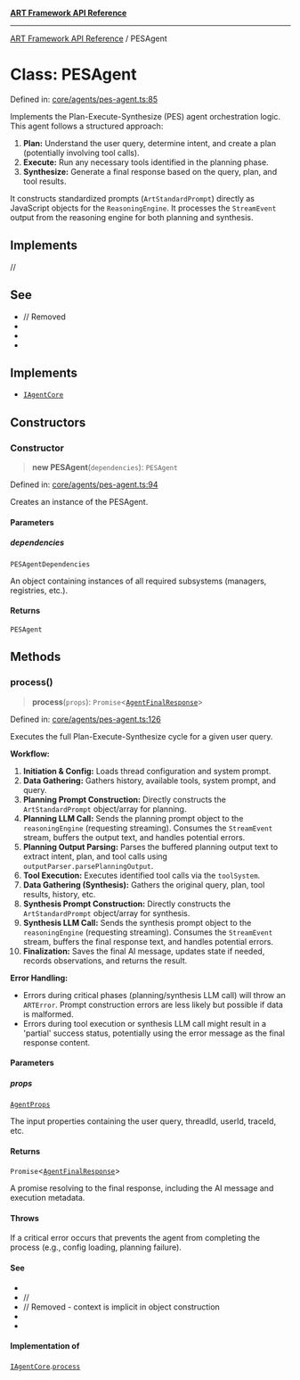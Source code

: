 [**ART Framework API Reference**](../README.md)

***

[ART Framework API Reference](../README.md) / PESAgent

# Class: PESAgent

Defined in: [core/agents/pes-agent.ts:85](https://github.com/hashangit/ART/blob/0d5679913e70f07ec60f00c1f87b53a5f0bf6ddf/src/core/agents/pes-agent.ts#L85)

Implements the Plan-Execute-Synthesize (PES) agent orchestration logic.
This agent follows a structured approach:
1.  **Plan:** Understand the user query, determine intent, and create a plan (potentially involving tool calls).
2.  **Execute:** Run any necessary tools identified in the planning phase.
3.  **Synthesize:** Generate a final response based on the query, plan, and tool results.

It constructs standardized prompts (`ArtStandardPrompt`) directly as JavaScript objects
for the `ReasoningEngine`. It processes the `StreamEvent` output from the reasoning engine for both planning and synthesis.

## Implements

//

## See

 - // Removed
 - 
 - 
 - 

## Implements

- [`IAgentCore`](../interfaces/IAgentCore.md)

## Constructors

### Constructor

> **new PESAgent**(`dependencies`): `PESAgent`

Defined in: [core/agents/pes-agent.ts:94](https://github.com/hashangit/ART/blob/0d5679913e70f07ec60f00c1f87b53a5f0bf6ddf/src/core/agents/pes-agent.ts#L94)

Creates an instance of the PESAgent.

#### Parameters

##### dependencies

`PESAgentDependencies`

An object containing instances of all required subsystems (managers, registries, etc.).

#### Returns

`PESAgent`

## Methods

### process()

> **process**(`props`): `Promise`\<[`AgentFinalResponse`](../interfaces/AgentFinalResponse.md)\>

Defined in: [core/agents/pes-agent.ts:126](https://github.com/hashangit/ART/blob/0d5679913e70f07ec60f00c1f87b53a5f0bf6ddf/src/core/agents/pes-agent.ts#L126)

Executes the full Plan-Execute-Synthesize cycle for a given user query.

**Workflow:**
1.  **Initiation & Config:** Loads thread configuration and system prompt.
2.  **Data Gathering:** Gathers history, available tools, system prompt, and query.
3.  **Planning Prompt Construction:** Directly constructs the `ArtStandardPrompt` object/array for planning.
4.  **Planning LLM Call:** Sends the planning prompt object to the `reasoningEngine` (requesting streaming). Consumes the `StreamEvent` stream, buffers the output text, and handles potential errors.
5.  **Planning Output Parsing:** Parses the buffered planning output text to extract intent, plan, and tool calls using `outputParser.parsePlanningOutput`.
6.  **Tool Execution:** Executes identified tool calls via the `toolSystem`.
7.  **Data Gathering (Synthesis):** Gathers the original query, plan, tool results, history, etc.
8.  **Synthesis Prompt Construction:** Directly constructs the `ArtStandardPrompt` object/array for synthesis.
9.  **Synthesis LLM Call:** Sends the synthesis prompt object to the `reasoningEngine` (requesting streaming). Consumes the `StreamEvent` stream, buffers the final response text, and handles potential errors.
10. **Finalization:** Saves the final AI message, updates state if needed, records observations, and returns the result.

**Error Handling:**
- Errors during critical phases (planning/synthesis LLM call) will throw an `ARTError`. Prompt construction errors are less likely but possible if data is malformed.
- Errors during tool execution or synthesis LLM call might result in a 'partial' success status, potentially using the error message as the final response content.

#### Parameters

##### props

[`AgentProps`](../interfaces/AgentProps.md)

The input properties containing the user query, threadId, userId, traceId, etc.

#### Returns

`Promise`\<[`AgentFinalResponse`](../interfaces/AgentFinalResponse.md)\>

A promise resolving to the final response, including the AI message and execution metadata.

#### Throws

If a critical error occurs that prevents the agent from completing the process (e.g., config loading, planning failure).

#### See

 - 
 - //
 - // Removed - context is implicit in object construction
 - 
 - 

#### Implementation of

[`IAgentCore`](../interfaces/IAgentCore.md).[`process`](../interfaces/IAgentCore.md#process)
